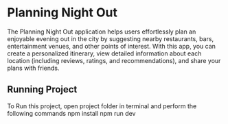 # Planning Night Out

The Planning Night Out application helps users effortlessly plan an enjoyable evening out in the city by suggesting nearby restaurants, bars, entertainment venues, and other points of interest. With this app, you can create a personalized itinerary, view detailed information about each location (including reviews, ratings, and recommendations), and share your plans with friends. 

## Running Project

To Run this project, open project folder in terminal and perform the following commands
    npm install
    npm run dev
